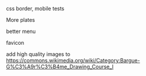 css border, mobile tests

More plates

better menu

favicon

add high quality images to
	https://commons.wikimedia.org/wiki/Category:Bargue-G%C3%A9r%C3%B4me_Drawing_Course_I
